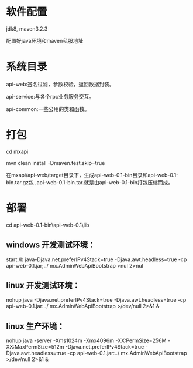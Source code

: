 # 软件配置
jdk8, maven3.2.3   

配置好java环境和maven私服地址   
# 系统目录
api-web:签名过滤，参数校验，返回数据封装。   

api-service:与各个rpc业务服务交互。   

api-common:一些公用的类和函数。   

# 打包
cd mxapi   

mvn clean install -Dmaven.test.skip=true   

在mxapi/api-web/target目录下，生成api-web-0.1-bin目录和api-web-0.1-bin.tar.gz包 ,api-web-0.1-bin.tar.就是由api-web-0.1-bin打包压缩而成。 

# 部署
cd api-web-0.1-bin\api-web-0.1\lib   

## windows 开发测试环境：   
start /b java-Djava.net.preferIPv4Stack=true -Djava.awt.headless=true -cp api-web-0.1.jar;../ mx.AdminWebApiBootstrap >nul 2>nul   

## linux 开发测试环境：   
nohup java -Djava.net.preferIPv4Stack=true -Djava.awt.headless=true -cp api-web-0.1.jar:../ mx.AdminWebApiBootstrap >/dev/null 2>&1 &   

## linux 生产环境：
nohup java -server -Xms1024m -Xmx4096m -XX:PermSize=256M -XX:MaxPermSize=512m -Djava.net.preferIPv4Stack=true -Djava.awt.headless=true -cp api-web-0.1.jar:../ mx.AdminWebApiBootstrap >/dev/null 2>&1 &   
